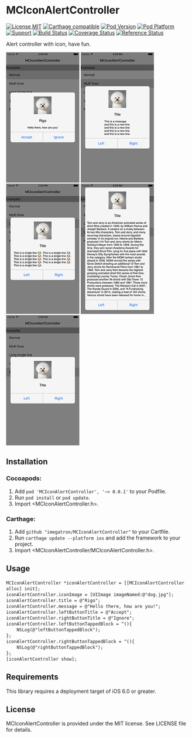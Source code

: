 # MCIconAlertController
[![License MIT](https://img.shields.io/badge/license-MIT-green.svg?style=flat)](https://raw.githubusercontent.com/imegatron/MCIconAlertController/master/LICENSE)
[![Carthage compatible](https://img.shields.io/badge/Carthage-compatible-4BC51D.svg?style=flat)](https://github.com/Carthage/Carthage)
[![Pod Version](https://img.shields.io/cocoapods/v/MCIconAlertController.svg?style=flat)](https://cocoapods.org/pods/MCIconAlertController)
[![Pod Platform](https://img.shields.io/cocoapods/p/MCIconAlertController.svg?style=flat)](https://cocoapods.org/pods/MCIconAlertController)
[![Support](https://img.shields.io/badge/support-iOS%206%2B%20-blue.svg?style=flat)](https://www.apple.com/nl/ios/)
[![Build Status](https://img.shields.io/travis/imegatron/MCIconAlertController/master.svg?style=flat)](https://travis-ci.org/imegatron/MCIconAlertController)
[![Coverage Status](https://codecov.io/github/imegatron/MCIconAlertController/coverage.svg?branch=master)](https://codecov.io/github/imegatron/MCIconAlertController?branch=master)
[![Reference Status](https://www.versioneye.com/objective-c/MCIconAlertController/reference_badge.svg?style=flat)](https://www.versioneye.com/objective-c/MCIconAlertController/references)

Alert controller with icon, have fun.

![Screen-Shot-01-w100](Screenshots/Screen-Shot-01.png)
![Screen-Shot-02-w100](Screenshots/Screen-Shot-02.png)
![Screen-Shot-03-w100](Screenshots/Screen-Shot-03.png)
![Screen-Shot-04-w100](Screenshots/Screen-Shot-04.png)
![Screen-Shot-05-w100](Screenshots/Screen-Shot-05.png)

## Installation
### Cocoapods:

1. Add `pod 'MCIconAlertController', '~> 0.0.1'` to your Podfile.
2. Run `pod install` or `pod update`.
3. Import \<MCIconAlertController.h\>.

### Carthage:

1. Add `github "imegatron/MCIconAlertController"` to your Cartfile.
2. Run `carthage update --platform ios` and add the framework to your project.
3. Import \<MCIconAlertController/MCIconAlertController.h\>.

## Usage

```objc
MCIconAlertController *iconAlertController = [[MCIconAlertController alloc] init];
iconAlertController.iconImage = [UIImage imageNamed:@"dog.jpg"];
iconAlertController.title = @"Rigo";
iconAlertController.message = @"Hello there, how are you!";
iconAlertController.leftButtonTitle = @"Accept";
iconAlertController.rightButtonTitle = @"Ignore";
iconAlertController.leftButtonTappedBlock = ^(){
    NSLog(@"leftButtonTappedBlock");
};
iconAlertController.rightButtonTappedBlock = ^(){
    NSLog(@"rightButtonTappedBlock");
};
[iconAlertController show];
```

## Requirements
This library requires a deployment target of iOS 6.0 or greater.

## License
MCIconAlertController is provided under the MIT license. See LICENSE file for details.

